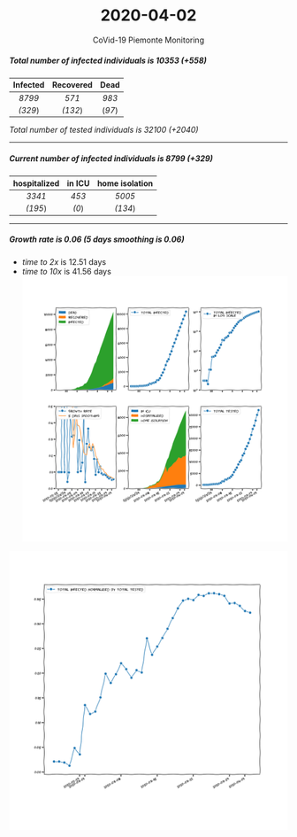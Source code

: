 <div align='center'>

# 2020-04-02
CoVid-19 Piemonte Monitoring
</div>

##### Total number of infected individuals is 10353 (+558)
Infected | Recovered | Dead
:---: | :---: | :---:
*8799* | *571* | *983*
*(329*) | *(132*) | (*97*)

*Total number of tested individuals is 32100 (+2040)*
***
##### Current number of infected individuals is 8799 (+329)
hospitalized | in ICU | home isolation
:---: | :---: | :---:
*3341* |*453* |*5005*
*(195*) |*(0*) |*(134*)
***
##### Growth rate is 0.06 (5 days smoothing is 0.06)
- *time to 2x* is 12.51 days
- *time to 10x* is 41.56 days
![stats][stats]

![infected_normalized][infected_normalized]

[stats]: stats_Piemonte.png
[infected_normalized]: infected_normalized_Piemonte.png
